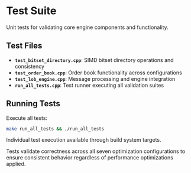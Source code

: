 # Test Suite

Unit tests for validating core engine components and functionality.

## Test Files

- **`test_bitset_directory.cpp`**: SIMD bitset directory operations and consistency
- **`test_order_book.cpp`**: Order book functionality across configurations  
- **`test_lob_engine.cpp`**: Message processing and engine integration
- **`run_all_tests.cpp`**: Test runner executing all validation suites

## Running Tests

Execute all tests:
```bash
make run_all_tests && ./run_all_tests
```

Individual test execution available through build system targets.

Tests validate correctness across all seven optimization configurations to ensure consistent behavior regardless of performance optimizations applied.